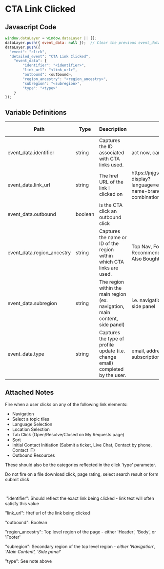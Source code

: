 # CTA Link Clicked

### 

## Javascript Code
```js
window.dataLayer = window.dataLayer || [];
dataLayer.push({ event_data: null });  // Clear the previous event_data object.
dataLayer.push({
  "event": "click",
  "detailed_event": "CTA Link Clicked",
    "event_data": {
        "identifier": "<identifier>",
        "link_url": "<link_url>",
        "outbound": <outbound>,
        "region_ancestry": "<region_ancestry>",
        "subregion": "<subregion>",
        "type": "<type>"
    }
});
```

## Variable Definitions

|Path|Type|Description|Example|Pattern|Min Length|Max Length|Minimum|Maximum|Multiple Of|
| --- | --- | --- | --- | --- | --- | --- | --- | --- | --- |
|event_data.identifier|string|Captures the ID associated with CTA links used.|act now, cancel, ok, 3456, 8765|||||||
|event_data.link_url|string|The href URL of the link I clicked on|https:\/\/jnjgs.force.com\/s\/article-display?language=en\_US&name=Bank-name-branch-code-combinations&|||||||
|event_data.outbound|boolean|is the CTA click an outbound click||||||||
|event_data.region_ancestry|string|Captures the name or ID of the region within which CTA links are used.|Top Nav, Footer Nav, Hero, Recommended, Also Shopped, Also Bought|||||||
|event_data.subregion|string|The region within the main region \(ex. navigation, main content, side panel\)|i.e. navigation, main content, side panel|||||||
|event_data.type|string|Captures the type of profile update \(i.e. change email\) completed by the user.|email, address, phone, subscriptions|||||||

## Attached Notes

<p><span style="font-weight: 400;">Fire when a user clicks on any of the following link elements:</span></p>
<ul>
<li><span style="font-weight: 400;">Navigation</span></li>
<li><span style="font-weight: 400;">Select a topic tiles</span></li>
<li><span style="font-weight: 400;">Language Selection</span></li>
<li><span style="font-weight: 400;">Location Selection</span></li>
<li><span style="font-weight: 400;">Tab Click (Open/Resolve/Closed on My Requests page)</span></li>
<li><span style="font-weight: 400;">Sort</span></li>
<li><span style="font-weight: 400;">Initial Contact Initiation (Submit a ticket, Live Chat, Contact by phone, Contact IT)</span></li>
<li><span style="font-weight: 400;">Outbound Resources</span></li>
</ul>
<p><span style="font-weight: 400;">These should also be the categories reflected in the click 'type' parameter.&nbsp;</span></p>
<p><span style="font-weight: 400;">Do not fire on a file download click, page rating, select search result or form submit click</span></p>
<p>&nbsp;</p>
<p>&nbsp;<span class="hljs-string">"identifier"</span>: Should reflect the exact link being clicked - link text will often satisfy this value</p>
<p><span class="hljs-string">"link_url"</span>: Href url of the link being clicked</p>
<p><span class="hljs-string">"outbound"</span>: Boolean</p>
<p><span class="hljs-string">"region_ancestry"</span>: Top level region of the page - either 'Header', 'Body', or 'Footer'</p>
<p><span class="hljs-string">"subregion"</span>: Secondary region of the top level region -&nbsp;<em><span style="font-weight: 400;">either 'Navigation', 'Main Content', 'Side panel'</span></em></p>
<p><span class="hljs-string">"type"</span>: See note above</p>
